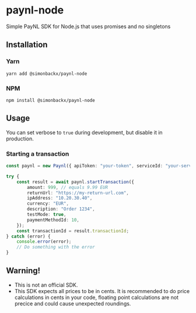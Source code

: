# paynl-node

Simple PayNL SDK for Node.js that uses promises and no singletons

## Installation

### Yarn

```
yarn add @simonbackx/paynl-node
```

### NPM

```
npm install @simonbackx/paynl-node
```

## Usage

You can set verbose to `true` during development, but disable it in production.

### Starting a transaction

```typescript
const paynl = new Paynl({ apiToken: "your-token", serviceId: "your-service-id", verbose: true });

try {
    const result = await paynl.startTransaction({
        amount: 999, // equals 9.99 EUR
        returnUrl: "https://my-return-url.com",
        ipAddress: "10.20.30.40",
        currency: "EUR",
        description: "Order 1234",
        testMode: true,
        paymentMethodId: 10,
    });
    const transactionId = result.transactionId;
} catch (error) {
    console.error(error);
    // Do something with the error
}
```

## Warning!

-   This is not an official SDK.
-   This SDK expects all prices to be in cents. It is recommended to do price calculations in cents in your code, floating point calculations are not precice and could cause unexpected roundings.
